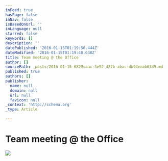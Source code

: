 ```yaml
---
inFeed: true
hasPage: false
inNav: false
isBasedOnUrl: ''
inLanguage: null
starred: false
keywords: []
description: ''
datePublished: '2016-01-15T01:19:50.444Z'
dateModified: '2016-01-15T01:19:48.630Z'
title: Team meeting @ the Office
author: []
sourcePath: _posts/2016-01-15-6829caac-3e92-487b-abac-db94eaab6349.md
published: true
authors: []
publisher:
  name: null
  domain: null
  url: null
  favicon: null
_context: 'http://schema.org'
_type: Article

---
```

# Team meeting @ the Office
![](https://s3-us-west-2.amazonaws.com/the-grid-img/p/b9f367d7158b398fecae25cf679d86a40337db05.png)